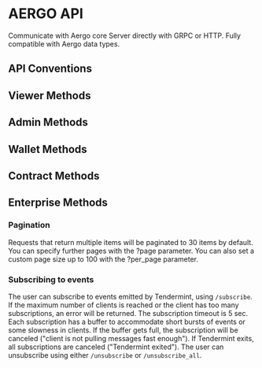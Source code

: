# AERGO API

Communicate with Aergo core Server directly with GRPC or HTTP.
Fully compatible with Aergo data types.

## API Conventions

## Viewer Methods

## Admin Methods

## Wallet Methods

## Contract Methods

## Enterprise Methods

### Pagination

Requests that return multiple items will be paginated to 30 items by default.
You can specify further pages with the ?page parameter. You can also set a
custom page size up to 100 with the ?per_page parameter.

### Subscribing to events

The user can subscribe to events emitted by Tendermint, using `/subscribe`. If
the maximum number of clients is reached or the client has too many
subscriptions, an error will be returned. The subscription timeout is 5 sec.
Each subscription has a buffer to accommodate short bursts of events or some
slowness in clients. If the buffer gets full, the subscription will be canceled
("client is not pulling messages fast enough"). If Tendermint exits, all
subscriptions are canceled ("Tendermint exited"). The user can unsubscribe
using either `/unsubscribe` or `/unsubscribe_all`.
